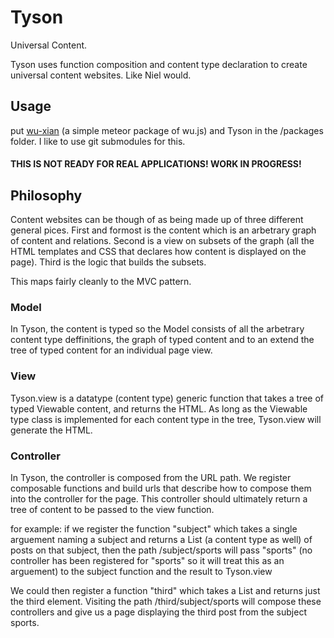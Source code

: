 # Tyson

Universal Content.

Tyson uses function composition and content type declaration to create universal
content websites. Like Niel would.

## Usage
put [wu-xian](https://github.com/jessebmiller/wu-xian) (a simple meteor package of wu.js) and Tyson in the /packages folder. I like to use git submodules for this.

#### THIS IS NOT READY FOR REAL APPLICATIONS! WORK IN PROGRESS!

## Philosophy
Content websites can be though of as being made up of three different general pices. First and formost is the content which is an arbetrary graph of content and relations. Second is a view on subsets of the graph (all the HTML templates and CSS that declares how content is displayed on the page). Third is the logic that builds the subsets.

This maps fairly cleanly to the MVC pattern. 

### Model
In Tyson, the content is typed so the Model consists of all the arbetrary content type deffinitions, the graph of typed content and to an extend the tree of typed content for an individual page view.

### View
Tyson.view is a datatype (content type) generic function that takes a tree of typed Viewable content, and returns the HTML. As long as the Viewable type class is implemented for each content type in the tree, Tyson.view will generate the HTML. 

### Controller
In Tyson, the controller is composed from the URL path. We register composable functions and build urls that describe how to compose them into the controller for the page. This controller should ultimately return a tree of content to be passed to the view function.

for example:
if we register the function "subject" which takes a single arguement naming a subject and returns a List (a content type as well) of posts on that subject, then the path /subject/sports will pass "sports" (no controller has been registered for "sports" so it will treat this as an arguement) to the subject function and the result to Tyson.view

We could then register a function "third" which takes a List and returns just the third element. Visiting the path /third/subject/sports will compose these controllers and give us a page displaying the third post from the subject sports.
